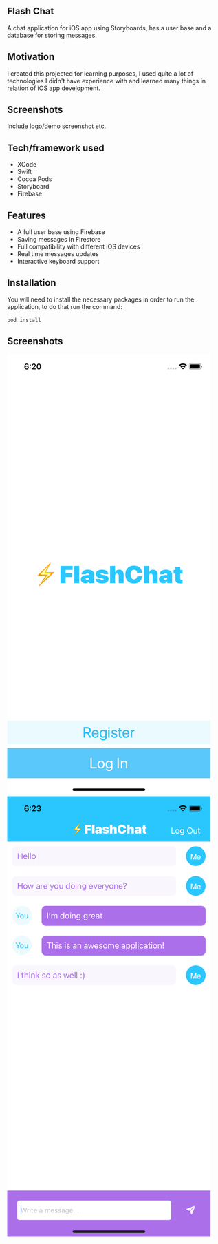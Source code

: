 ## Flash Chat
A chat application for iOS app using Storyboards, has a user base and a database for storing messages.

## Motivation
I created this projected for learning purposes, I used quite a lot of technologies I didn't have experience with and learned many things in relation of iOS app development.
 
## Screenshots
Include logo/demo screenshot etc.

## Tech/framework used
- XCode
- Swift
- Cocoa Pods
- Storyboard
- Firebase

## Features
- A full user base using Firebase
- Saving messages in Firestore
- Full compatibility with different iOS devices
- Real time messages updates
- Interactive keyboard support

## Installation
You will need to install the necessary packages in order to run the application, to do that run the command:
```
pod install
```
## Screenshots
![Welcome Screen](Screenshots/welcome-screen.png)
![Chat Screen](Screenshots/chat-screen.png)

